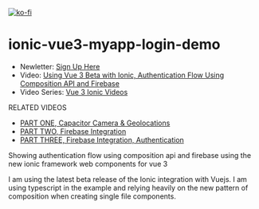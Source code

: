 [![ko-fi](https://www.ko-fi.com/img/githubbutton_sm.svg)](https://ko-fi.com/W7W31U7HM)
# ionic-vue3-myapp-login-demo


- Newletter: [Sign Up Here](https://expert-artisan-6151.ck.page/0bea0cd20d)
- Video: [Using Vue 3 Beta with Ionic, Authentication Flow Using Composition API and Firebase](https://youtu.be/QxUVGTL4GzY)
- Video Series: [Vue 3 Ionic Videos](https://www.youtube.com/playlist?list=PL2PY2-9rsgl2uKW0DB5FJ-YRCAG-JuSWN)

RELATED VIDEOS
- [PART ONE, Capacitor Camera & Geolocations](https://github.com/aaronksaunders/capacitor-vue3-ionicv5-app)
- [PART TWO, Firebase Integration](https://github.com/aaronksaunders/ionic-vue3-sample-2) 
- [PART THREE, Firebase Integration, Authentication](https://github.com/aaronksaunders/ionic-vue3-sample-3)

Showing authentication flow using composition api and firebase using the new ionic framework web components for vue 3

I am using the latest beta release of the Ionic integration with Vuejs. I am using typescript in the example and relying heavily on the new pattern of composition when creating single file components.
